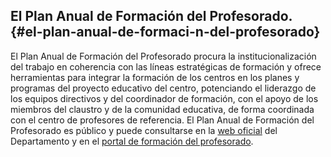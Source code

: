 ## El Plan Anual de Formación del Profesorado. {#el-plan-anual-de-formaci-n-del-profesorado}

El Plan Anual de Formación del Profesorado procura la institucionalización del trabajo en coherencia con las líneas estratégicas de formación y ofrece herramientas para integrar la formación de los centros en los planes y programas del proyecto educativo del centro, potenciando el liderazgo de los equipos directivos y del coordinador de formación, con el apoyo de los miembros del claustro y de la comunidad educativa, de forma coordinada con el centro de profesores de referencia. El Plan Anual de Formación del Profesorado es público y puede consultarse en la [web oficial](https://educa.aragon.es/en/home) del Departamento y en el [portal de formación del profesorado](https://www.google.com/url?q=http://formacionprofesorado.aragon.es/&sa=D&ust=1511515248791000&usg=AFQjCNG7x-13YYC3ZI2WmsBPxwTYtydIIg).

